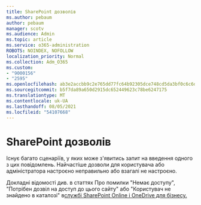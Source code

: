 ```yaml
---
title: SharePoint дозволів
ms.author: pebaum
author: pebaum
manager: scotv
ms.audience: Admin
ms.topic: article
ms.service: o365-administration
ROBOTS: NOINDEX, NOFOLLOW
localization_priority: Normal
ms.collection: Adm_O365
ms.custom:
- "9000156"
- "2595"
ms.openlocfilehash: ab3e2accbb9c2e765dd77fc64b92305dce748cd5da3bf0c6c6dd8414737c709f
ms.sourcegitcommit: b5f7da89a650d2915dc652449623c78be6247175
ms.translationtype: MT
ms.contentlocale: uk-UA
ms.lasthandoff: 08/05/2021
ms.locfileid: "54107668"
---
```

# <a name="sharepoint-permissions-errors"></a>SharePoint дозволів

Існує багато сценаріїв, у яких може з'явитись запит на введення одного з цих повідомлень. Найчастіше дозволи для користувача або адміністратора настроєно неправильно або взагалі не настроєно. 

Докладні відомості див. в статтях Про помилки "Немає доступу", "Потрібен дозвіл на доступ до цього сайту" або "Користувач не знайдено в каталозі" в[службі SharePoint Online і OneDrive для бізнесу.](https://docs.microsoft.com/sharepoint/support/administration/access-denied-or-need-permission-error-sharepoint-online-or-onedrive-for-business)
